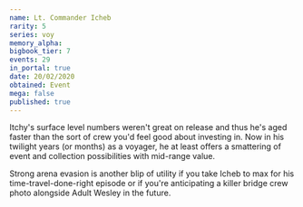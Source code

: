 ```yaml
---
name: Lt. Commander Icheb
rarity: 5
series: voy
memory_alpha:
bigbook_tier: 7
events: 29
in_portal: true
date: 20/02/2020
obtained: Event
mega: false
published: true
---
```


Itchy's surface level numbers weren't great on release and thus he's aged faster than the sort of crew you'd feel good about investing in. Now in his twilight years (or months) as a voyager, he at least offers a smattering of event and collection possibilities with mid-range value.

Strong arena evasion is another blip of utility if you take Icheb to max for his time-travel-done-right episode or if you're anticipating a killer bridge crew photo alongside Adult Wesley in the future.

